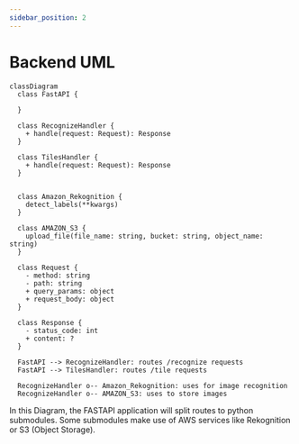 ```yaml
---
sidebar_position: 2
---
```


# Backend UML

```mermaid
classDiagram
  class FastAPI {
    
  }

  class RecognizeHandler {
    + handle(request: Request): Response
  }

  class TilesHandler {
    + handle(request: Request): Response
  }


  class Amazon_Rekognition {
    detect_labels(**kwargs)
  }

  class AMAZON_S3 {
    upload_file(file_name: string, bucket: string, object_name: string)
  }

  class Request {
    - method: string
    - path: string
    + query_params: object
    + request_body: object
  }

  class Response {
    - status_code: int
    + content: ?
  }

  FastAPI --> RecognizeHandler: routes /recognize requests
  FastAPI --> TilesHandler: routes /tile requests

  RecognizeHandler o-- Amazon_Rekognition: uses for image recognition 
  RecognizeHandler o-- AMAZON_S3: uses to store images
```

In this Diagram, the FASTAPI application will split routes to python submodules. Some submodules make use of AWS services like Rekognition or S3 (Object Storage). 